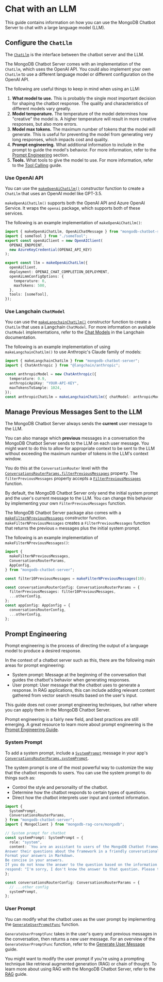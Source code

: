 # Chat with an LLM

This guide contains information on how you can use the MongoDB Chatbot Server
to chat with a large language model (LLM).

## Configure the `ChatLlm`

The [`ChatLlm`](../reference/core/interfaces/Llm.ChatLlm.md) is the interface
between the chatbot server and the LLM.

The MongoDB Chatbot Server comes with an implementation of the `ChatLlm`,
which uses the OpenAI API. You could also implement your own `ChatLlm` to
use a different language model or different configuration on the OpenAI API.

The following are useful things to keep in mind when using an LLM:

1. **What model to use.** This is probably the single most important decision
   for shaping the chatbot response. The quality and characteristics
   of different models vary greatly.
1. **Model temperature.** The temperature of the model determines how "creative"
   the model is. A higher temperature will result in more creative responses,
   but also more errors.
1. **Model max tokens.** The maximum number of tokens that the model will generate.
   This is useful for preventing the model from generating very long responses,
   which impacts cost and quality.
1. **Prompt engineering.** What additional information to include in the prompt
   to guide the model's behavior. For more information, refer to the
   [Prompt Engineering](#prompt-engineering) section.
1. **Tools.** What tools to give the model to use. For more information, refer to the
   [Tool Calling](./tools.md) guide.

### Use OpenAI API

You can use the [`makeOpenAiChatLlm()`](../reference/core/namespaces/Llm.md#makeopenaichatllm)
constructor function to create a `ChatLlm` that uses an OpenAI model like GPT-3.5.

`makeOpenAiChatLlm()` supports both the OpenAI API and Azure OpenAI Service.
It wraps the `openai` package, which supports both of these services.

The following is an example implementation of `makeOpenAiChatLlm()`:

```ts
import { makeOpenAiChatLlm, OpenAiChatMessage } from "mongodb-chatbot-server";
import { someTool } from "./someTool";
export const openAiClient = new OpenAIClient(
  OPENAI_ENDPOINT,
  new AzureKeyCredential(OPENAI_API_KEY)
);

export const llm = makeOpenAiChatLlm({
  openAiClient,
  deployment: OPENAI_CHAT_COMPLETION_DEPLOYMENT,
  openAiLmmConfigOptions: {
    temperature: 0,
    maxTokens: 500,
  },
  tools: [someTool],
});
```

### Use Langchain `ChatModel`

You can use the [`makeLangchainChatLlm()`](../reference/core/namespaces/Llm.md#makelangchainchatllm) constructor function to create a `ChatLlm` that uses a Langchain `ChatModel`. For more information on available `ChatModel` implementations, refer to the [Chat Models](https://js.langchain.com/docs/integrations/chat/) in the Langchain documentation.

The following is an example implementation of using `makeLangchainChatLlm()` to
use Anthropic's Claude family of models:

```ts
import { makeLangchainChatLlm } from "mongodb-chatbot-server";
import { ChatAnthropic } from "@langchain/anthropic";

const anthropicModel = new ChatAnthropic({
  temperature: 0.9,
  anthropicApiKey: "YOUR-API-KEY",
  maxTokensToSample: 1024,
});
const anthropicChatLlm = makeLangchainChatLlm({ chatModel: anthropicModel });
```

## Manage Previous Messages Sent to the LLM

The MongoDB Chatbot Server always sends the **current** user message to the LLM.

You can also manage which **previous** messages in a conversation the MongoDB Chatbot Server sends to the LLM on each user message.
You might want to do this to allow for appropriate context to be sent to the LLM
without exceeding the maximum number of tokens in the LLM's context window.

You do this at the `ConversationRouter` level with the [`ConversationsRouterParams.filterPreviousMessages`](../reference/server/interfaces/ConversationsRouterParams.md#filterpreviousmessages) property.
The `filterPreviousMessages` property accepts a [`FilterPreviousMessages`](../reference/server/modules.md#filterpreviousmessages) function.

By default, the MongoDB Chatbot Server only send the initial system prompt
and the user's current message to the LLM. You can change this behavior by
implementing your own `FilterPreviousMessages` function.

The MongoDB Chatbot Server package also comes with a [`makeFilterNPreviousMessages`](../reference/server/modules.md#makefilternpreviousmessages)
constructor function. `makeFilterNPreviousMessages`
creates a `FilterPreviousMessages` function that returns the previous `n` messages
plus the initial system prompt.

The following is an example implementation of `makeFilterNPreviousMessages()`:

```ts
import {
  makeFilterNPreviousMessages,
  ConversationsRouterParams,
  AppConfig,
} from "mongodb-chatbot-server";

const filter10PreviousMessages = makeFilterNPreviousMessages(10);

const conversationsRouterConfig: ConversationsRouterParams = {
  filterPreviousMessages: filter10PreviousMessages,
  ...otherConfig,
};
const appConfig: AppConfig = {
  conversationsRouterConfig,
  ...otherConfig,
};
```

## Prompt Engineering

Prompt engineering is the process of directing the output of a language model
to produce a desired response.

In the context of a chatbot server such as this, there are the following main areas
for prompt engineering:

- System prompt: Message at the beginning of the conversation that guides the
  chatbot's behavior when generating responses.
- User prompt: User message that the chatbot uses to generate a response.
  In RAG applications, this can include adding relevant content gathered from
  vector search results based on the user's input.

This guide does not cover prompt engineering techniques, but rather where you
can apply them in the MongoDB Chatbot Server.

Prompt engineering is a fairly new field, and best practices are still emerging.
A great resource to learn more about prompt engineering is the [Prompt Engineering Guide](https://www.promptingguide.ai/).

### System Prompt

To add a system prompt, include a [`SystemPrompt`](../reference/server/modules.md#systemprompt) message in your app's [`ConversationsRouterParams.systemPrompt`](../reference/server/interfaces/ConversationsRouterParams.md#systemprompt).

The system prompt is one of the most powerful way to customize the way
that the chatbot responds to users. You can use the system prompt to do things
such as:

- Control the style and personality of the chatbot.
- Determine how the chatbot responds to certain types of questions.
- Direct how the chatbot interprets user input and context information.

```ts
import {
  SystemPrompt,
  ConversationsRouterParams,
} from "mongodb-chatbot-server";
import { MongoClient } from "mongodb-rag-core/mongodb";

// System prompt for chatbot
const systemPrompt: SystemPrompt = {
  role: "system",
  content: `You are an assistant to users of the MongoDB Chatbot Framework.
Answer their questions about the framework in a friendly conversational tone.
Format your answers in Markdown.
Be concise in your answers.
If you do not know the answer to the question based on the information provided,
respond: "I'm sorry, I don't know the answer to that question. Please try to rephrase it. Refer to the below information to see if it helps."`,
};

const conversationsRouterConfig: ConversationsRouterParams = {
  // ...other config
  systemPrompt,
};
```

### User Prompt

You can modify what the chatbot uses as the user prompt by implementing the
[`GenerateUserPromptFunc`](../reference/server/modules.md#generateuserpromptfunc) function.

`GenerateUserPromptFunc` takes in the user's query and previous messages in the conversation, then returns a new user message. For an overview of the `GenerateUserPromptFunc` function, refer to the [Generate User Message](./user-message.md) guide.

You might want to modify the user prompt if you're using a prompting technique
like retrieval augmented generation (RAG) or chain of thought.
To learn more about using RAG with the MongoDB Chatbot Server, refer to the
[RAG](./rag/index.md) guide.
